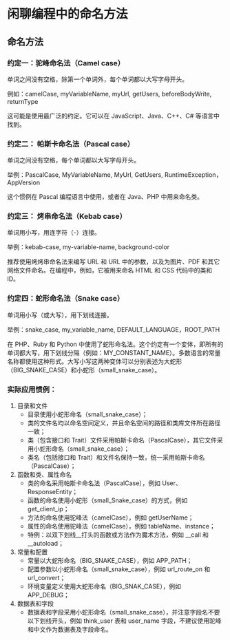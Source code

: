 # 闲聊编程中的命名方法

## 命名方法

### 约定一：驼峰命名法（Camel case）

单词之间没有空格，除第一个单词外，每个单词都以大写字母开头。

例如：camelCase, myVariableName, myUrl, getUsers, beforeBodyWrite, returnType

这可能是使用最广泛的约定。它可以在 JavaScript、Java、C++、C# 等语言中找到。

### 约定二： 帕斯卡命名法（Pascal case）

单词之间没有空格，每个单词都以大写字母开头。

举例：PascalCase, MyVariableName, MyUrl, GetUsers, RuntimeException，AppVersion

这个惯例在 Pascal 编程语言中使用，或者在 Java、PHP 中用来命名类。

### 约定三： 烤串命名法（Kebab case）

单词用小写，用连字符（-）连接。

举例：kebab-case, my-variable-name, background-color

推荐使用烤烤串命名法来编写 URL 和 URL 中的参数，以及为图片、PDF 和其它网络文件命名。在编程中，例如，它被用来命名 HTML 和 CSS 代码中的类和 ID。

### 约定四：蛇形命名法（Snake case）

单词用小写（或大写），用下划线连接。

举例：snake_case, my_variable_name, DEFAULT_LANGUAGE，ROOT_PATH

在 PHP、Ruby 和 Python 中使用了蛇形命名法。这个约定有一个变体，即所有的单词都大写，用下划线分隔（例如：MY_CONSTANT_NAME）。多数语言的常量名称都使用这种形式。大写小写这两种变体可以分别表述为大蛇形（BIG_SNAKE_CASE）和小蛇形（small_snake_case）。

### 实际应用惯例：

1. 目录和文件
     - 目录使用小蛇形命名（small_snake_case）；
     - 类的文件名均以命名空间定义，并且命名空间的路径和类库文件所在路径一致；
     - 类（包含接口和 Trait）文件采用帕斯卡命名（PascalCase），其它文件采用小蛇形命名（small_snake_case）；
     - 类名（包括接口和 Trait）和文件名保持一致，统一采用帕斯卡命名（PascalCase）；
2. 函数和类、属性命名
     - 类的命名采用帕斯卡命名法（PascalCase），例如 User、ResponseEntity；
     - 函数的命名使用小蛇形（small_Snake_case）的方式，例如 get_client_ip；
     - 方法的命名使用驼峰法（camelCase），例如 getUserName；
     - 属性的命名使用驼峰法（camelCase），例如 tableName、instance；
     - 特例：以双下划线__打头的函数或方法作为魔术方法，例如 __call 和 __autoload；
3. 常量和配置
     - 常量以大蛇形命名（BIG_SNAKE_CASE），例如 APP_PATH；
     - 配置参数以小蛇形命名（small_snake_case），例如 url_route_on 和 url_convert；
     - 环境变量定义使用大蛇形命名（BIG_SNAK_CASE），例如 APP_DEBUG；
4. 数据表和字段
     - 数据表和字段采用小蛇形命名（small_snake_case），并注意字段名不要以下划线开头，例如 think_user 表和 user_name 字段，不建议使用驼峰和中文作为数据表及字段命名。

